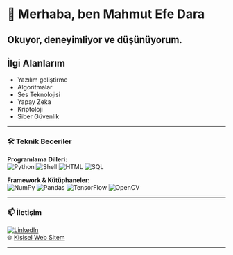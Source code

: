 # 👋 Merhaba, ben Mahmut Efe Dara

Okuyor, deneyimliyor ve düşünüyorum. 
---

## İlgi Alanlarım
- Yazılım geliştirme  
- Algoritmalar 
- Ses Teknolojisi
- Yapay Zeka
- Kriptoloji
- Siber Güvenlik

---

### 🛠️ Teknik Beceriler

**Programlama Dilleri:**  
![Python](https://img.shields.io/badge/Python-3776AB?style=flat&logo=python&logoColor=white)
![Shell](https://img.shields.io/badge/Shell-FFD500?style=flat&logo=gnu-bash&logoColor=black)
![HTML](https://img.shields.io/badge/HTML-E34F26?style=flat&logo=html5&logoColor=white)
![SQL](https://img.shields.io/badge/SQL-4479A1?style=flat&logo=postgresql&logoColor=white)

**Framework & Kütüphaneler:**  
![NumPy](https://img.shields.io/badge/Numpy-013243?style=flat&logo=numpy&logoColor=white)
![Pandas](https://img.shields.io/badge/Pandas-150458?style=flat&logo=pandas&logoColor=white)
![TensorFlow](https://img.shields.io/badge/TensorFlow-FF6F00?style=flat&logo=tensorflow&logoColor=white)
![OpenCV](https://img.shields.io/badge/OpenCV-5C3EE8?style=flat&logo=opencv&logoColor=white)

---

### 📫 İletişim
[![LinkedIn](https://img.shields.io/badge/LinkedIn-0077B5?style=flat&logo=linkedin&logoColor=white)](https://www.linkedin.com/in/mahmutefedara/)  
🌐 [Kişisel Web Sitem](http://www.efedara.com)

---
